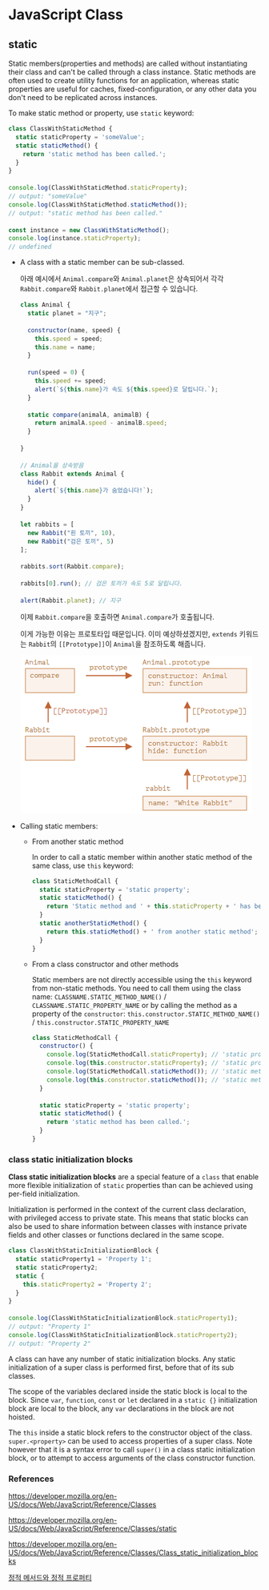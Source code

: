 # JavaScript Class

## static

Static members(properties and methods) are called without instantiating their class and can't be called through a class instance. Static methods are often used to create utility functions for an application, whereas static properties are useful for caches, fixed-configuration, or any other data you don't need to be replicated across instances.

To make static method or property, use `static` keyword:

```js
class ClassWithStaticMethod {
  static staticProperty = 'someValue';
  static staticMethod() {
    return 'static method has been called.';
  }
}

console.log(ClassWithStaticMethod.staticProperty);
// output: "someValue"
console.log(ClassWithStaticMethod.staticMethod());
// output: "static method has been called."

const instance = new ClassWithStaticMethod();
console.log(instance.staticProperty);
// undefined
```

- A class with a static member can be sub-classed.

  아래 예시에서 `Animal.compare`와 `Animal.planet`은 상속되어서 각각 `Rabbit.compare`와 `Rabbit.planet`에서 접근할 수 있습니다.

  ```js
  class Animal {
    static planet = "지구";
  
    constructor(name, speed) {
      this.speed = speed;
      this.name = name;
    }
  
    run(speed = 0) {
      this.speed += speed;
      alert(`${this.name}가 속도 ${this.speed}로 달립니다.`);
    }
  
    static compare(animalA, animalB) {
      return animalA.speed - animalB.speed;
    }
  
  }
  
  // Animal을 상속받음
  class Rabbit extends Animal {
    hide() {
      alert(`${this.name}가 숨었습니다!`);
    }
  }
  
  let rabbits = [
    new Rabbit("흰 토끼", 10),
    new Rabbit("검은 토끼", 5)
  ];
  
  rabbits.sort(Rabbit.compare);
  
  rabbits[0].run(); // 검은 토끼가 속도 5로 달립니다.
  
  alert(Rabbit.planet); // 지구
  ```

  이제 `Rabbit.compare`을 호출하면 `Animal.compare`가 호출됩니다.

  이게 가능한 이유는 프로토타입 때문입니다. 이미 예상하셨겠지만, `extends` 키워드는 `Rabbit`의 `[[Prototype]]`이 `Animal`을 참조하도록 해줍니다.

  ![image-20220519024956469](README.assets/image-20220519024956469.png)

- Calling static members:

  - From another static method

    In order to call a static member within another static method of the same class, use `this` keyword:

    ```js
    class StaticMethodCall {
      static staticProperty = 'static property';
      static staticMethod() {
        return 'Static method and ' + this.staticProperty + ' has been called';
      }
      static anotherStaticMethod() {
        return this.staticMethod() + ' from another static method';
      }
    }
    ```

  - From a class constructor and other methods

    Static members are not directly accessible using the `this` keyword from non-static methods. You need to call them using the class name: `CLASSNAME.STATIC_METHOD_NAME()` / `CLASSNAME.STATIC_PROPERTY_NAME` or by calling the method as a property of the `constructor`: `this.constructor.STATIC_METHOD_NAME()` / `this.constructor.STATIC_PROPERTY_NAME`

    ```js
    class StaticMethodCall {
      constructor() {
        console.log(StaticMethodCall.staticProperty); // 'static property'
        console.log(this.constructor.staticProperty); // 'static property'
        console.log(StaticMethodCall.staticMethod()); // 'static method has been called.'
        console.log(this.constructor.staticMethod()); // 'static method has been called.'
      }
    
      static staticProperty = 'static property';
      static staticMethod() {
        return 'static method has been called.';
      }
    }
    ```

### class static initialization blocks

**Class static initialization blocks** are a special feature of a `class` that enable more flexible initialization of `static` properties than can be achieved using per-field initialization.

Initialization is performed in the context of the current class declaration, with privileged access to private state. This means that static blocks can also be used to share information between classes with instance private fields and other classes or functions declared in the same scope.

```js
class ClassWithStaticInitializationBlock {
  static staticProperty1 = 'Property 1';
  static staticProperty2;
  static {
    this.staticProperty2 = 'Property 2';
  }
}

console.log(ClassWithStaticInitializationBlock.staticProperty1);
// output: "Property 1"
console.log(ClassWithStaticInitializationBlock.staticProperty2);
// output: "Property 2"
```

A class can have any number of static initialization blocks. Any static initialization of a super class is performed first, before that of its sub classes.

The scope of the variables declared inside the static block is local to the block. Since `var`, `function`, `const` or `let` declared in a `static {}` initialization block are local to the block, any `var` declarations in the block are not hoisted.

The `this` inside a static block refers to the constructor object of the class. `super.<property>` can be used to access properties of a super class. Note however that it is a syntax error to call `super()` in a class static initialization block, or to attempt to access arguments of the class constructor function.

### References

https://developer.mozilla.org/en-US/docs/Web/JavaScript/Reference/Classes

https://developer.mozilla.org/en-US/docs/Web/JavaScript/Reference/Classes/static

https://developer.mozilla.org/en-US/docs/Web/JavaScript/Reference/Classes/Class_static_initialization_blocks

[정적 메서드와 정적 프로퍼티](https://ko.javascript.info/static-properties-methods)

